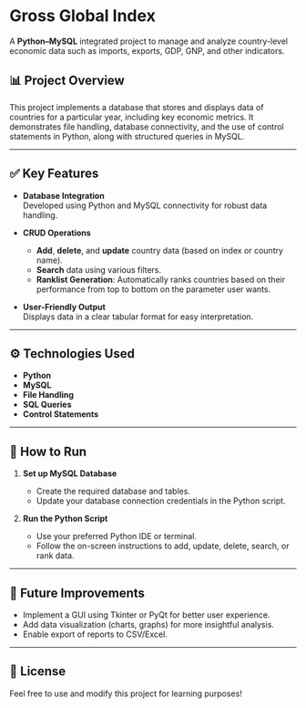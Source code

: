 # Gross Global Index

A **Python–MySQL** integrated project to manage and analyze country-level economic data such as imports, exports, GDP, GNP, and other indicators.

## 📊 Project Overview

This project implements a database that stores and displays data of countries for a particular year, including key economic metrics. It demonstrates file handling, database connectivity, and the use of control statements in Python, along with structured queries in MySQL.

---

## ✅ Key Features

- **Database Integration**  
  Developed using Python and MySQL connectivity for robust data handling.

- **CRUD Operations**  
  - **Add**, **delete**, and **update** country data (based on index or country name).
  - **Search** data using various filters.
  - **Ranklist Generation**: Automatically ranks countries based on their performance from top to bottom on the parameter user wants.

- **User-Friendly Output**  
  Displays data in a clear tabular format for easy interpretation.

---

## ⚙️ Technologies Used

- **Python**
- **MySQL**
- **File Handling**
- **SQL Queries**
- **Control Statements**

---

## 🚀 How to Run

1. **Set up MySQL Database**  
   - Create the required database and tables.
   - Update your database connection credentials in the Python script.

2. **Run the Python Script**  
   - Use your preferred Python IDE or terminal.
   - Follow the on-screen instructions to add, update, delete, search, or rank data.

---

## 📌 Future Improvements

- Implement a GUI using Tkinter or PyQt for better user experience.
- Add data visualization (charts, graphs) for more insightful analysis.
- Enable export of reports to CSV/Excel.

---

## 📝 License

Feel free to use and modify this project for learning purposes!
